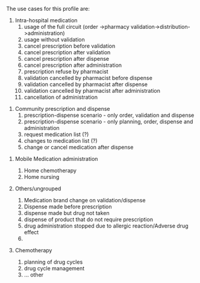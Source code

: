 The use cases for this profile are:

[comment]: # (HMW)

1. Intra-hospital medication 
   1. usage of the full circuit (order ->pharmacy validation->distribution->administration)
   2. usage without validation
   3. cancel prescription before validation
   4. cancel prescription after validation
   5. cancel prescription after dispense
   6. cancel prescription after administration
   7. prescription refuse by pharmacist
   8. validation cancelled by pharmacist before dispense
   9. validation cancelled by pharmacist after dispense
   10. validation cancelled by pharmacist after administration
   11. cancellation of administration

[comment]: # (Community Medication Prescription and Dispense)

1.  Community prescription and dispense
    1. prescription-dispense scenario - only order, validation and dispense 
    2. prescription-dispense scenario - only planning, order, dispense  and administration
    3. request medication list (?)
    4. changes to medication list (?)
    5. change or cancel medication after dispense


[comment]: # (MMA)

1. Mobile Medication administration
   1. Home chemotherapy
   2. Home nursing

2. Others/ungrouped
   1. Medication brand change on validation/dispense
   2. Dispense made before prescription
   3. dispense made but drug not taken
   4. dispense of product that do not require prescription
   5. drug administration stopped due to allergic reaction/Adverse drug effect
   6. 
3. Chemotherapy
   1. planning of drug cycles
   2. drug cycle management
   3. ... other
